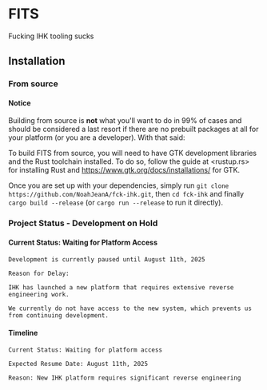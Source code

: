 # FITS
Fucking IHK tooling sucks

## Installation
### From source

#### Notice
Building from source is **not** what you'll want to do in 99% of cases and should be
considered a last resort if there are no prebuilt packages at all for your
platform (or you are a developer). With that said:

To build FITS from source, you will need to have GTK development libraries and the
Rust toolchain installed. To do so, follow the guide at <rustup.rs> for installing
Rust and <https://www.gtk.org/docs/installations/> for GTK.

Once you are set up with your dependencies, simply run
`git clone https://github.com/NoahJeanA/fck-ihk.git`, then
`cd fck-ihk` and finally `cargo build --release` (or `cargo run --release`
to run it directly).


### Project Status - Development on Hold
#### Current Status: Waiting for Platform Access
    Development is currently paused until August 11th, 2025

    Reason for Delay:

    IHK has launched a new platform that requires extensive reverse engineering work.

    We currently do not have access to the new system, which prevents us from continuing development.
#### Timeline
    Current Status: Waiting for platform access

    Expected Resume Date: August 11th, 2025

    Reason: New IHK platform requires significant reverse engineering
